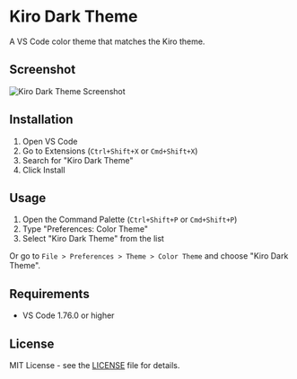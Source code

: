 # Kiro Dark Theme

A VS Code color theme that matches the Kiro theme.

## Screenshot

![Kiro Dark Theme Screenshot](https://github.com/user-attachments/assets/0fe58b8f-6511-4cf7-a4db-37b08c41fa28)

## Installation

1. Open VS Code
2. Go to Extensions (`Ctrl+Shift+X` or `Cmd+Shift+X`)
3. Search for "Kiro Dark Theme"
4. Click Install

## Usage

1. Open the Command Palette (`Ctrl+Shift+P` or `Cmd+Shift+P`)
2. Type "Preferences: Color Theme"
3. Select "Kiro Dark Theme" from the list

Or go to `File > Preferences > Theme > Color Theme` and choose "Kiro Dark Theme".

## Requirements

- VS Code 1.76.0 or higher

## License

MIT License - see the [LICENSE](LICENSE) file for details.

